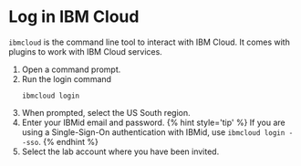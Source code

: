 # Log in IBM Cloud

`ibmcloud` is the command line tool to interact with IBM Cloud. It comes with plugins to work with IBM Cloud services.

1. Open a command prompt.
1. Run the login command
   ```
   ibmcloud login
   ```
2. When prompted, select the US South region.
3. Enter your IBMid email and password.
   {% hint style='tip' %}
   If you are using a Single-Sign-On authentication with IBMid, use `ibmcloud login --sso`.
   {% endhint %}
4. Select the lab account where you have been invited.


